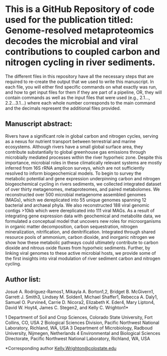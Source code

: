 # This is a GitHub Repository of code used for the publication titled: Genome-resolved metaproteomics decodes the microbial and viral contributions to coupled carbon and nitrogen cycling in river sediments.


The different files in this repository have all the necessary steps that are required to re-create the output that we used to write this manuscript. In each file, you will either find specific commands on what exactly was run, and how to get input files for them if they are part of a pipeline, OR, they will contain commands as well as the input files that were used (e.g., 2.1..., 2.2...3.1...) where each whole number corresponds to the main command and the decimals represent the additional files provided.


## Manuscript abstract:

Rivers have a significant role in global carbon and nitrogen cycles, serving as a nexus for nutrient transport between terrestrial and marine ecosystems. Although rivers have a small global surface area, they contribute substantially to global greenhouse gas emissions through microbially mediated processes within the river hyporheic zone. Despite this importance, microbial roles in these climatically relevant systems are mostly inferred from 16S rRNA amplicon surveys, which are not sufficiently resolved to inform biogeochemical models. To begin to survey the metabolic potential and gene expression underpinning carbon and nitrogen biogeochemical cycling in rivers sediments, we collected integrated dataset of over thirty metagenomes, metaproteomes, and paired metabolomes. We reconstructed over 500 microbial metagenome assembled genomes (MAGs), which we dereplicated into 55 unique genomes spanning 12 bacterial and archaeal phyla. We also reconstructed 188 viral genomic contigs >10kb which were dereplicated into 111 viral MAGs. As a result of integrating gene expression data with geochemical and metabolite data, we formulated a conceptual model that uncovers new roles for microorganisms in organic matter decomposition, carbon sequestration, nitrogen mineralization, nitrification, and denitrification. Integrated through shared resource pools of ammonium, carbon dioxide, and inorganic nitrogen we show how these metabolic pathways could ultimately contribute to carbon dioxide and nitrous oxide fluxes from hyporheic sediments. Further, by linking viral genomes to these active microbial hosts, we provide some of the first insights into viral modulation of river sediment carbon and nitrogen cycling.

## Author list:

Josué A. Rodríguez-Ramos1, Mikayla A. Borton1,2, Bridget B. McGivern1, Garrett J. Smith3, Lindsey M. Solden1, Michael Shaffer1, Rebecca A. Daly1, Samuel O. Purvine4, Carrie D. Nicora2, Elizabeth K. Eder4, Mary Lipton4, David W. Hoyt4, James C. Stegen2, and Kelly C. Wrighton1* 

1 Department of Soil and Crop Sciences, Colorado State University, Fort Collins, CO, USA
2 Biological Sciences Division, Pacific Northwest National Laboratory, Richland, WA, USA
3 Department of Microbiology, Radboud University, Nijmegen, Netherlands
4 Environmental and Biological Sciences Directorate, Pacific Northwest National Laboratory, Richland, WA, USA

*Corresponding author
Kelly.Wrighton@colostate.edu 
